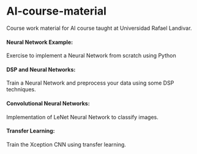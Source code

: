 # AI-course-material

Course work material for AI course taught at Universidad Rafael Landivar.

#### Neural Network Example:

Exercise to implement a Neural Network from scratch using Python

#### DSP and Neural Networks:

Train a Neural Network and preprocess your data using some DSP techniques.

#### Convolutional Neural Networks:

Implementation of LeNet Neural Network to classify images.

#### Transfer Learning:

Train the Xception CNN using transfer learning.
